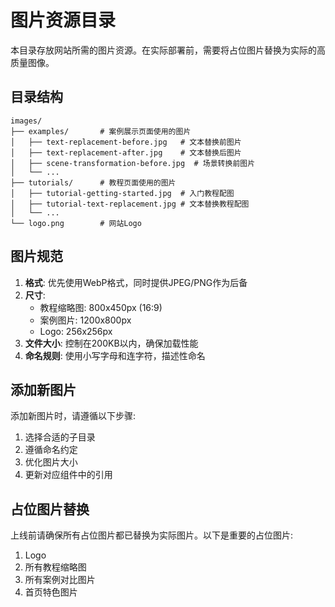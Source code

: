 # 图片资源目录

本目录存放网站所需的图片资源。在实际部署前，需要将占位图片替换为实际的高质量图像。

## 目录结构

```
images/
├── examples/       # 案例展示页面使用的图片
│   ├── text-replacement-before.jpg   # 文本替换前图片
│   ├── text-replacement-after.jpg    # 文本替换后图片
│   ├── scene-transformation-before.jpg  # 场景转换前图片
│   └── ...
├── tutorials/      # 教程页面使用的图片
│   ├── tutorial-getting-started.jpg  # 入门教程配图
│   ├── tutorial-text-replacement.jpg # 文本替换教程配图
│   └── ...
└── logo.png        # 网站Logo
```

## 图片规范

1. **格式**: 优先使用WebP格式，同时提供JPEG/PNG作为后备
2. **尺寸**:
   - 教程缩略图: 800x450px (16:9)
   - 案例图片: 1200x800px
   - Logo: 256x256px
3. **文件大小**: 控制在200KB以内，确保加载性能
4. **命名规则**: 使用小写字母和连字符，描述性命名

## 添加新图片

添加新图片时，请遵循以下步骤:

1. 选择合适的子目录
2. 遵循命名约定
3. 优化图片大小
4. 更新对应组件中的引用

## 占位图片替换

上线前请确保所有占位图片都已替换为实际图片。以下是重要的占位图片:

1. Logo
2. 所有教程缩略图
3. 所有案例对比图片
4. 首页特色图片
